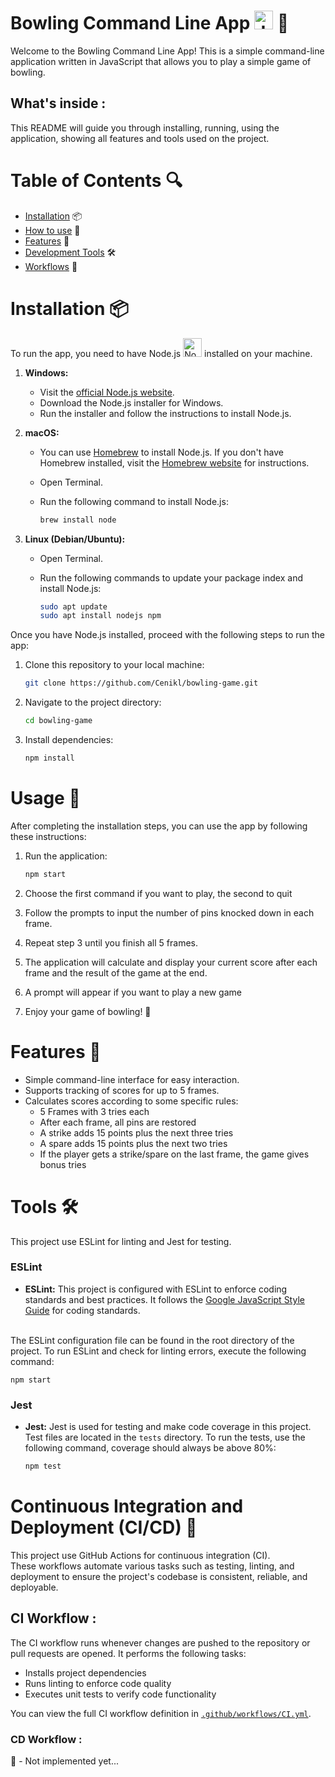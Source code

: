 # Bowling Command Line App <img src="https://upload.wikimedia.org/wikipedia/commons/6/6a/JavaScript-logo.png" alt="JavaScript Logo" width="30" height="30"> 🎳

Welcome to the Bowling Command Line App! This is a simple command-line application written in JavaScript that allows you to play a simple game of bowling.<br>

## What's inside :
 This README will guide you through installing, running, using the application, showing all features and tools used on the project.

# Table of Contents 🔍
- [Installation](#installation) 📦
- [How to use](#usage) 📝
- [Features](#features) 🌟
- [Development Tools](#tools) 🛠️
- [Workflows](#continuous-integration-and-deployment-cicd) 🔄


# Installation 📦

To run the app, you need to have Node.js 
<img src="https://cdn-icons-png.flaticon.com/512/5968/5968322.png" alt="NodeJs Logo" width="30" height="30"> installed on your machine.

1. **Windows:**
   - Visit the [official Node.js website](https://nodejs.org/).
   - Download the Node.js installer for Windows.
   - Run the installer and follow the instructions to install Node.js.

2. **macOS:**
   - You can use [Homebrew](https://brew.sh/) to install Node.js. If you don't have Homebrew installed, visit the [Homebrew website](https://brew.sh/) for instructions.
   - Open Terminal.
   - Run the following command to install Node.js:

     ```bash
     brew install node
     ```

3. **Linux (Debian/Ubuntu):**
   - Open Terminal.
   - Run the following commands to update your package index and install Node.js:

     ```bash
     sudo apt update
     sudo apt install nodejs npm
     ```

Once you have Node.js installed, proceed with the following steps to run the app:

1. Clone this repository to your local machine:

    ```bash
    git clone https://github.com/Cenikl/bowling-game.git
    ```

2. Navigate to the project directory:

    ```bash
    cd bowling-game
    ```

3. Install dependencies:

    ```bash
    npm install
    ```
# Usage 📝

After completing the installation steps, you can use the app by following these instructions:

1. Run the application:

    ```bash
    npm start
    ```

2. Choose the first command if you want to play, the second to quit

3. Follow the prompts to input the number of pins knocked down in each frame.

4. Repeat step 3 until you finish all 5 frames.

5. The application will calculate and display your current score after each frame and the result of the game at the end.

6. A prompt will appear if you want to play a new game

7. Enjoy your game of bowling! 🎉

# Features 🌟

- Simple command-line interface for easy interaction.
- Supports tracking of scores for up to 5 frames.
- Calculates scores according to some specific rules:
  - 5 Frames with 3 tries each
  - After each frame, all pins are restored
  - A strike adds 15 points plus the next three tries
  - A spare adds 15 points plus the next two tries
  - If the player gets a strike/spare on the last frame, the game gives bonus tries

# Tools 🛠️

This project use ESLint for linting and Jest for testing.

### ESLint

- **ESLint:** This project is configured with ESLint to enforce coding standards and best practices. It follows the [Google JavaScript Style Guide](https://google.github.io/styleguide/javascriptguide.xml) for coding standards.

<br>The ESLint configuration file can be found in the root directory of the project. To run ESLint and check for linting errors, execute the following command:

    npm start

### Jest

- **Jest:** Jest is used for testing and make code coverage in this project. Test files are located in the `tests` directory. To run the tests, use the following command, coverage should always be above 80%:

    ```bash
    npm test
    ```
# Continuous Integration and Deployment (CI/CD) 🔄

This project use GitHub Actions for continuous integration (CI).<br>These workflows automate various tasks such as testing, linting, and deployment to ensure the project's codebase is consistent, reliable, and deployable.


## CI Workflow :

The CI workflow runs whenever changes are pushed to the repository or pull requests are opened. It performs the following tasks:

- Installs project dependencies
- Runs linting to enforce code quality
- Executes unit tests to verify code functionality

You can view the full CI workflow definition in [`.github/workflows/CI.yml`](.github/workflows/CI.yml).

### CD Workflow :
 🚧 - Not implemented yet...


